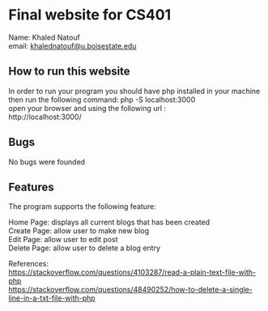 # Final website for CS401

Name: Khaled Natouf <br />
email: khalednatouf@u.boisestate.edu <br />

## How to run this website

In order to run your program you should have php installed in your machine<br />
then run the following command: php -S localhost:3000 <br />
open your browser and using the following url : <br />
http://localhost:3000/

## Bugs
No bugs were founded

## Features

The program supports the following feature: <br />

Home Page: displays all current blogs that has been created <br />
Create Page: allow user to make new blog<br />
Edit Page: allow user to edit post <br />
Delete Page: allow user to delete a blog entry <br />

References: <br />
https://stackoverflow.com/questions/4103287/read-a-plain-text-file-with-php<br />
https://stackoverflow.com/questions/48490252/how-to-delete-a-single-line-in-a-txt-file-with-php

